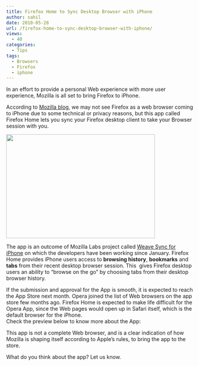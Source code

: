 ```yaml
---
title: Firefox Home to Sync Desktop Browser with iPhone
author: sahil
date: 2010-05-28
url: /firefox-home-to-sync-desktop-browser-with-iphone/
views:
  - 40
categories:
  - Tips
tags:
  - Browsers
  - Firefox
  - iphone
---
```

In an effort to provide a personal Web experience with more user experience, Mozilla is all set to bring Firefox to iPhone.

According to <a href="http://blog.mozilla.com/blog/2010/05/26/firefox-home-coming-soon-to-the-iphone/" onclick="_gaq.push(['_trackEvent', 'outbound-article', 'http://blog.mozilla.com/blog/2010/05/26/firefox-home-coming-soon-to-the-iphone/', 'Mozilla blog']);" title="mozilla blog"  target="_blank">Mozilla blog</a>, we may not see Firefox as a web browser coming to iPhone due to some technical or privacy reasons, but this app called Firefox Home lets you sync your Firefox desktop client to take your Browser session with you.

<a rel="attachment wp-att-25625" href="http://devilsworkshop.org/firefox-home-to-sync-desktop-browser-with-iphone/firefox-home-for-iphone/"><img class="alignnone size-full wp-image-25625" title="firefox home for iphone" src="http://cdn.devilsworkshop.org/files/2010/05/firefox-home-for-iphone-e1274960281350.jpg" alt="" width="400" height="280" /></a>

The app is an outcome of Mozilla Labs project called <a href="http://mozillalabs.com/sync/2010/02/05/weave-sync-new-apis-and-resources-for-developers/" onclick="_gaq.push(['_trackEvent', 'outbound-article', 'http://mozillalabs.com/sync/2010/02/05/weave-sync-new-apis-and-resources-for-developers/', 'Weave Sync for iPhone']);" title="Weave sync"  target="_blank">Weave Sync for iPhone</a> on which the developers have been working since January. Firefox Home provides iPhone users access to **browsing history**, **bookmarks** and **tabs** from their recent desktop browser session. This  gives Firefox desktop users an ability to &#8220;browse on the go&#8221; by choosing tabs from their desktop browser history.

If the submission and approval for the App is smooth, it is expected to reach the App Store next month. Opera joined the list of Web browsers on the app store few months ago. Firefox Home is expected to make life difficult for the Opera App, since the Web pages would open up in Safari itself, which is the default browser for the iPhone.  
Check the preview below to know more about the App:



This app is not a complete Web browser, and is a clear indication of how Mozilla is shaping itself according to Apple&#8217;s rules, to bring the app to the store.

What do you think about the app? Let us know.
